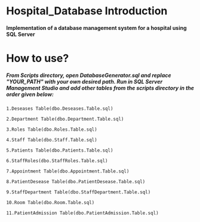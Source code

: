 # Hospital_Database Introduction
#### Implementation of a database management system for a hospital using SQL Server

# How to use?
##### From Scripts directory, open DatabaseGenerator.sql and replace "YOUR_PATH" with your own desired path. Run in SQL Server Management Studio and add other tables from the scripts directory in the order given below:

 	1.Deseases Table(dbo.Deseases.Table.sql)  
	
 	2.Department Table(dbo.Department.Table.sql)  
	
	3.Roles Table(dbo.Roles.Table.sql)  
	
 	4.Staff Table(dbo.Staff.Table.sql)  
	
 	5.Patients Table(dbo.Patients.Table.sql)
	
 	6.StaffRoles(dbo.StaffRoles.Table.sql)  
	
 	7.Appointment Table(dbo.Appointment.Table.sql) 
	
 	8.PatientDesease Table(dbo.PatientDesease.Table.sql) 
	
 	9.StaffDepartment Table(dbo.StaffDepartment.Table.sql)  
	
 	10.Room Table(dbo.Room.Table.sql)  
	
 	11.PatientAdmission Table(dbo.PatientAdmission.Table.sql)  

